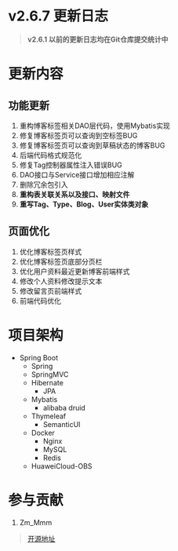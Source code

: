 # v2.6.7 更新日志

> **v2.6.1 以前的更新日志均在Git仓库提交统计中**

# 更新内容

## 功能更新

1. 重构博客标签相关DAO层代码，使用Mybatis实现
2. 修复博客标签页可以查询到空标签BUG
3. 修复博客标签页可以查询到草稿状态的博客BUG
5. 后端代码格式规范化
6. 修复Tag控制器属性注入错误BUG
7. DAO接口与Service接口增加相应注解
8. 删除冗余包引入
9. **重构表关联关系以及接口、映射文件**
10. **重写Tag、Type、Blog、User实体类对象**

## 页面优化

1. 优化博客标签页样式
2. 优化博客标签页底部分页栏
3. 优化用户资料最近更新博客前端样式
4. 修改个人资料修改提示文本
5. 修改留言页前端样式
6. 前端代码优化

# 项目架构

- Spring Boot
    - Spring
    - SpringMVC
    - Hibernate
        - JPA
    - Mybatis
        - alibaba druid
    - Thymeleaf
        - SemanticUI
    - Docker
        - Nginx
        - MySQL
        - Redis
    - HuaweiCloud-OBS
          
# 参与贡献

1.  Zm_Mmm

> [开源地址](https://gitee.com/zm_mmm/blog "开源地址")